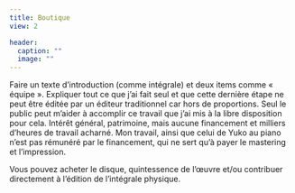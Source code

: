 ```yaml
---
title: Boutique
view: 2

header: 
  caption: ""
  image: ""
---
```


Faire un texte d’introduction (comme intégrale) et deux items comme « équipe ». Expliquer tout ce que j’ai fait seul et que cette dernière étape ne peut être éditée par un éditeur traditionnel car hors de proportions. Seul le public peut m’aider à accomplir ce travail que j’ai mis à la libre disposition pour cela. Intérêt général, patrimoine, mais aucune financement et milliers d’heures de travail acharné. Mon travail, ainsi que celui de Yuko au piano n’est pas rémunéré par le financement, qui ne sert qu’à payer le mastering et l’impression.

Vous pouvez acheter le disque, quintessence de l’œuvre et/ou contribuer directement à l’édition de l’intégrale physique.
